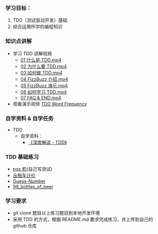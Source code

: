 ### 学习目标：

1. TDD（测试驱动开发）基础
2. 综合运用所学的编程知识

### 知识点讲解

* 学习 TDD 讲解视频
  * [01 什么是 TDD.mp4](https://codingstyle-cn.b0.upaiyun.com/video/tws-online/tdd/01%20%E4%BB%80%E4%B9%88%E6%98%AF%20TDD.mp4)
  * [02 为什么要 TDD.mp4](https://codingstyle-cn.b0.upaiyun.com/video/tws-online/tdd/02%20%E4%B8%BA%E4%BB%80%E4%B9%88%E8%A6%81%20TDD.mp4)
  * [03 如何做 TDD.mp4](https://codingstyle-cn.b0.upaiyun.com/video/tws-online/tdd/03%20%E5%A6%82%E4%BD%95%E5%81%9A%20TDD.mp4)
  * [04 FizzBuzz 介绍.mp4](https://codingstyle-cn.b0.upaiyun.com/video/tws-online/tdd/04%20FizzBuzz%20%E4%BB%8B%E7%BB%8D.mp4)
  * [05 FizzBuzz 演示.mp4](https://codingstyle-cn.b0.upaiyun.com/video/tws-online/tdd/05%20FizzBuzz%20%E6%BC%94%E7%A4%BA.mp4)
  * [06 如何学习 TDD.mp4](https://codingstyle-cn.b0.upaiyun.com/video/tws-online/tdd/06%20%E5%A6%82%E4%BD%95%E5%AD%A6%E4%B9%A0%20TDD.mp4)
  * [07 FAQ & END.mp4](https://codingstyle-cn.b0.upaiyun.com/video/tws-online/tdd/07%20FAQ%20&%20END.mp4)
* 观看演示视频 [TDD Word Frequency](https://www.bilibili.com/video/av9208705/)

### 自学资料 & 自学任务

* TDD
  * 自学资料：
    * [《深度解读 - TDD》](http://www.jianshu.com/p/62f16cd4fef3)

### TDD 基础练习

* [pos 机](https://github.com/CoolCodeTribe/pos-v1-node.git)(自己写测试)
* [出租车计价](https://github.com/CoolCodeTribe/taxi-fee.git)
* [Guess-Number](https://github.com/CoolCodeTribe/gpst-js-tdd-guess-number.git)
* [99_bottles_of_beer](https://github.com/CoolCodeTribe/99_bottles_of_beer.git)

### 学习要求

* git clone 题目以上练习题目到本地开发环境
* 采用 TDD 的方式，根据 README.md 要求完成练习，并上传到自己的 github 仓库
